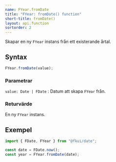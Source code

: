 ```yaml
---
name: FYear.fromDate
title: "FYear: fromDate() function"
short-title: fromDate()
layout: api.function
sortorder: 2
---
```


Skapar en ny `FYear` instans från ett existerande årtal.

## Syntax

```ts nocompile nolint
FYear.fromDate(value);
```

### Parametrar

`value: Date | FDate`
: Datum att skapa `FYear` från.

### Returvärde

En ny `FYear` instans.

## Exempel

```ts
import { FDate, FYear } from "@fkui/date";

const date = FDate.now();
const year = FYear.fromDate(date);
```
